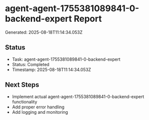 # agent-agent-1755381089841-0-backend-expert Report

Generated: 2025-08-18T11:14:34.053Z

## Status
- Task: agent-agent-1755381089841-0-backend-expert
- Status: Completed
- Timestamp: 2025-08-18T11:14:34.053Z

## Next Steps
- Implement actual agent-agent-1755381089841-0-backend-expert functionality
- Add proper error handling
- Add logging and monitoring
